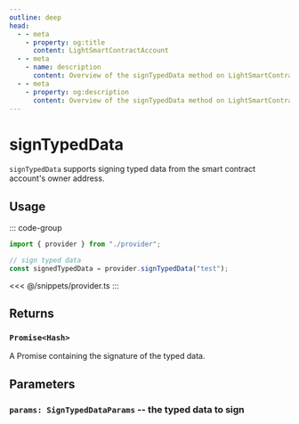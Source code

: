 ```yaml
---
outline: deep
head:
  - - meta
    - property: og:title
      content: LightSmartContractAccount
  - - meta
    - name: description
      content: Overview of the signTypedData method on LightSmartContractAccount
  - - meta
    - property: og:description
      content: Overview of the signTypedData method on LightSmartContractAccount
---
```


# signTypedData

`signTypedData` supports signing typed data from the smart contract account's owner address.

## Usage

::: code-group

```ts [example.ts]
import { provider } from "./provider";

// sign typed data
const signedTypedData = provider.signTypedData("test");
```

<<< @/snippets/provider.ts
:::

## Returns

### `Promise<Hash>`

A Promise containing the signature of the typed data.

## Parameters

### `params: SignTypedDataParams` -- the typed data to sign
